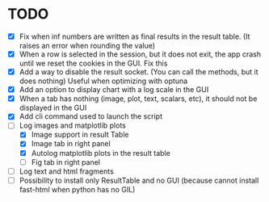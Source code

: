 # TODO
- [X] Fix when inf numbers are written as final results in the result table. (It raises an error when rounding the value)
- [X] When a row is selected in the session, but it does not exit, the app crash until we reset the cookies in the GUI. Fix this
- [X] Add a way to disable the result socket. (You can call the methods, but it does nothing) Useful when optimizing with optuna
- [X] Add an option to display chart with a log scale in the GUI
- [X] When a tab has nothing (image, plot, text, scalars, etc), it should not be displayed in the GUI
- [X] Add cli command used to launch the script
- [ ] Log images and matplotlib plots
  - [X] Image support in result Table
  - [X] Image tab in right panel
  - [X] Autolog matplotlib plots in the result table
  - [ ] Fig tab in right panel
- [ ] Log text and html fragments
- [ ] Possibility to install only ResultTable and no GUI (because cannot install fast-html when python has no GIL)